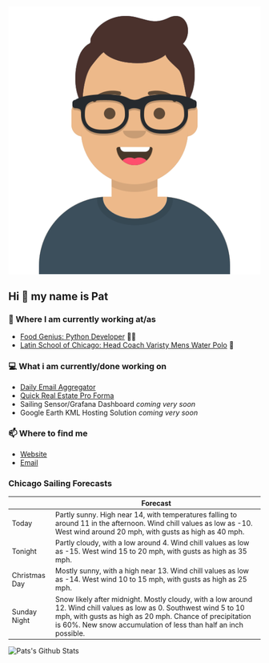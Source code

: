 [![Social banner for p-j-falconer](https://raw.githubusercontent.com/P-J-FALCONER/P-J-FALCONER/master/assets/avataaars.svg)](https://patfalconer.com/)
## Hi :wave: my name is Pat

### 💼 Where I am currently working at/as
- [Food Genius: Python Developer](https://getfoodgenius.com/) 🍔🐍
- [Latin School of Chicago: Head Coach Varisty Mens Water Polo](https://www.latinschool.org/) 🤽


### 💻 What i am currently/done working on
 - [Daily Email Aggregator](https://github.com/P-J-FALCONER/dott_daily_mail)
 - [Quick Real Estate Pro Forma](https://github.com/P-J-FALCONER/henry)
 - Sailing Sensor/Grafana Dashboard *coming very soon*
 - Google Earth KML Hosting Solution *coming very soon*

### 📫 Where to find me
 - [Website](https://patfalconer.com/)
 - [Email](mailto:patrick.j.falconer@gmail.com)


### Chicago Sailing Forecasts
|   | Forecast  |
|---|---|
| Today | Partly sunny. High near 14, with temperatures falling to around 11 in the afternoon. Wind chill values as low as -10. West wind around 20 mph, with gusts as high as 40 mph. |
| Tonight | Partly cloudy, with a low around 4. Wind chill values as low as -15. West wind 15 to 20 mph, with gusts as high as 35 mph. |
| Christmas Day | Mostly sunny, with a high near 13. Wind chill values as low as -14. West wind 10 to 15 mph, with gusts as high as 25 mph. |
| Sunday Night | Snow likely after midnight. Mostly cloudy, with a low around 12. Wind chill values as low as 0. Southwest wind 5 to 10 mph, with gusts as high as 20 mph. Chance of precipitation is 60%. New snow accumulation of less than half an inch possible. |

![Pats's Github Stats](https://github-readme-stats.vercel.app/api?username=p-j-falconer&show_icons=true&theme=radical)
